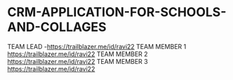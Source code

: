 # CRM-APPLICATION-FOR-SCHOOLS-AND-COLLAGES 
TEAM LEAD -https://trailblazer.me/id/ravi22
TEAM MEMBER 1 https://trailblazer.me/id/ravi22
TEAM MEMBER 2 https://trailblazer.me/id/ravi22
TEAM MEMBER 3 https://trailblazer.me/id/ravi22
